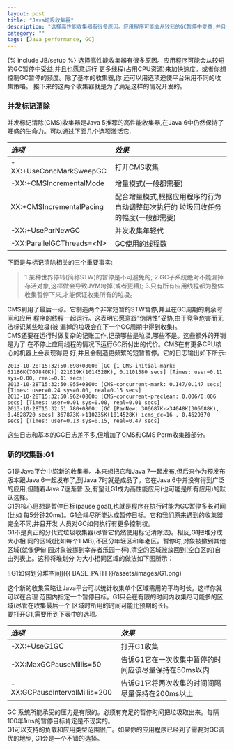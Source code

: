 ```yaml
---
layout: post
title: "Java垃圾收集器"
description: "选择高性能收集器有很多原因。应用程序可能会从较短的GC暂停中受益,并且也愿意运行 更多线程(占用CPU资源)来加快速度。或者你想控制GC暂停的频度。除了基本的收集器,你还可以用选项迫使平台采用不同的收集策略。"
category: ""
tags: [Java performance, GC]
---
```

{% include JB/setup %}
选择高性能收集器有很多原因。应用程序可能会从较短的GC暂停中受益,并且也愿意运行 更多线程(占用CPU资源)来加快速度。或者你想控制GC暂停的频度。除了基本的收集器,你 还可以用选项迫使平台采用不同的收集策略。
接下来的这两个收集器就是为了满足这样的情况开发的。

### 并发标记清除

并发标记清除(CMS)收集器是Java 5推荐的高性能收集器,在Java 6中仍然保持了旺盛的生命力。可以通过下面几个选项激活它.

| *选项* | *效果* |
|:-------|:-------|
| -XX:+UseConcMarkSweepGC | 打开CMS收集 |
| -XX:+CMSIncrementalMode | 增量模式(一般都需要) |
| XX:+CMSIncrementalPacing | 配合增量模式,根据应用程序的行为自动调整每次执行的 垃圾回收任务的幅度(一般都需要) |
| -XX:+UseParNewGC | 并发收集年轻代 |
| -XX:ParallelGCThreads=&lt;N&gt; | GC使用的线程数 |

下面是与标记清除相关的三个重要事实:  

>   1.某种世界停转(简称STW)的暂停是不可避免的;
>   2.GC子系统绝对不能漏掉存活对象,这样做会导致JVM垮掉(或者更糟);
>   3.只有所有应用线程都为整体收集暂停下来,才能保证收集所有的垃圾。

CMS利用了最后一点。它制造两个非常短暂的STW暂停,并且在GC周期的剩余时间和应用 程序的线程一起运行。这表明它愿意跟“伪阴性”妥协,由于竞争危害而无法标识某些垃圾(被
漏掉的垃圾会在下一个GC周期中得到收集)。  
CMS还要在运行时做复杂的记账工作,记录哪些是垃圾,哪些不是。这些额外的开销是为了
在不停止应用线程的情况下运行GC所付出的代价。CMS在有更多CPU核心的机器上会表现得更 好,并且会制造更频繁的短暂暂停。它的日志输出如下所示:

    2013-10-28T15:32:50.698+0800: [GC [1 CMS-initial-mark: 61186K(707840K)] 221619K(1014528K), 0.1101580 secs] [Times: user=0.11 sys=0.00, real=0.11 secs]
    2013-10-28T15:32:50.955+0800: [CMS-concurrent-mark: 0.147/0.147 secs] [Times: user=0.24 sys=0.00, real=0.15 secs]
    2013-10-28T15:32:50.962+0800: [CMS-concurrent-preclean: 0.006/0.006 secs] [Times: user=0.01 sys=0.00, real=0.01 secs]
    2013-10-28T15:32:51.780+0800: [GC [ParNew: 306687K->34048K(306688K), 0.4628720 secs] 367873K->110235K(1014528K) icms_dc=16 , 0.4629370 secs] [Times: user=0.13 sys=0.15, real=0.47 secs]

这些日志和基本的GC日志差不多,但增加了CMS和CMS Perm收集器部分。

### 新的收集器:G1
G1是Java平台中崭新的收集器。本来想把它和Java 7一起发布,但后来作为预发布版本跟Java 6一起发布了,到Java 7时就是成品了。它在Java 6中并没有得到广泛的应用,但随着Java 7逐渐普 及,有望让G1成为高性能应用(也可能是所有应用)的默认选择。  
G1的核心思想是暂停目标(pause goal),也就是程序在执行时能为GC暂停多长时间(比如 每5分钟20ms)。G1会竭尽所能达成暂停目标。它和我们原来遇到的收集器完全不同,并且开发 人员对GC如何执行有更多控制权。  
G1不是真正的分代式垃圾收集器(尽管它仍然使用标记清除法)。相反,G1把堆分成大小相 同的区域(比如每个1 MB),不区分年轻区和年老区。暂停时,对象被撤到其他区域(就像伊甸 园对象被挪到幸存者乐园一样),清空的区域被放回到(空白区的)自由列表上。这种将堆划分 为大小相同区域的做法如下图所示：
  
![G1如何划分堆空间]({{ BASE_PATH }}/assets/images/G1.png)

这个新的收集策略让Java平台可以统计收集单个区域需用的平均时长。这样你就可以在合理 范围内指定一个暂停目标。G1只会在有限的时间内收集尽可能多的区域(尽管在收集最后一个 区域时所用的时间可能比预期的长)。  
要打开G1,需要用到下表中的选项。

| *选项* | *效果* |
|:-------|:-------|
| -XX:+UseG1GC | 打开G1收集 |
| -XX:MaxGCPauseMillis=50 | 告诉G1它在一次收集中暂停的时间应该尽量保持在50ms以内 |
| -XX:GCPauseIntervalMillis=200 | 告诉G1它将两次收集的时间间隔尽量保持在200ms以上 |
  
GC 系统所能承受的压力是有限的。必须有充足的暂停时间把垃圾取出来。每隔100年1ms的暂停目标肯定是不现实的。  
G1可以支持的负载和应用类型范围很广。如果你的应用程序已经到了需要对GC调优的地步, G1会是一个不错的选择。
